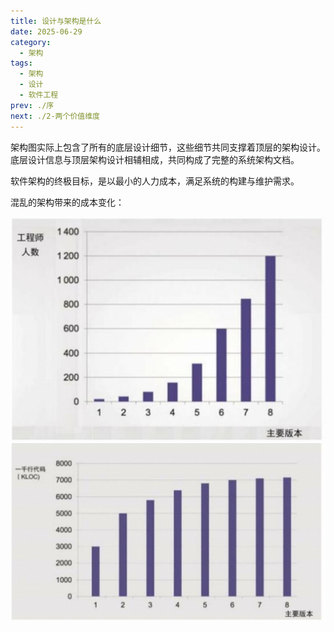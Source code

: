```yaml
---
title: 设计与架构是什么
date: 2025-06-29
category:
  - 架构
tags:
  - 架构
  - 设计
  - 软件工程
prev: ./序
next: ./2-两个价值维度
---
```


架构图实际上包含了所有的底层设计细节，这些细节共同支撑着顶层的架构设计。底层设计信息与顶层架构设计相辅相成，共同构成了完整的系统架构文档。

软件架构的终极目标，是以最小的人力成本，满足系统的构建与维护需求。

混乱的架构带来的成本变化：

![1751199897530](image/1-设计&架构是什么/1751199897530.png)
![1751199923395](image/1-设计&架构是什么/1751199923395.png)
